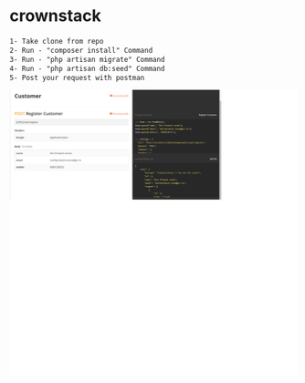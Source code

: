 # crownstack
	1- Take clone from repo 
	2- Run - "composer install" Command
	3- Run - "php artisan migrate" Command
	4- Run - "php artisan db:seed" Command
	5- Post your request with postman
	
![Postman Process ](instruction.png)
 
